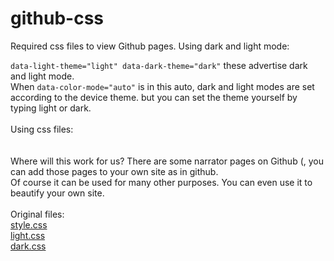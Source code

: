 # github-css
Required css files to view Github pages.
Using dark and light mode:<br>
<html lang="en" data-color-mode="auto" data-light-theme="light" data-dark-theme="dark">
<code>data-light-theme="light" data-dark-theme="dark"</code> these advertise dark and light mode.<br>
When <code>data-color-mode="auto"</code> is in this auto, dark and light modes are set according to the device theme. but you can set the theme yourself by typing light or dark.<br><br>
Using css files:<br>	
  <link rel="stylesheet" href="style.css">
	<link rel="stylesheet" href="light.css">
	<link rel="stylesheet" href="dark.css"><br><br>
 Where will this work for us?
 There are some narrator pages on Github (, you can add those pages to your own site as in github.<br>
 Of course it can be used for many other purposes. You can even use it to beautify your own site.<br><br>
 Original files:<br>
 <a href="https://github.githubassets.com/assets/primer-60c5e476b0dc.css">style.css</a><br>
 <a href="https://github.githubassets.com/assets/light-8cafbcbd78f4.css">light.css</a><br>
 <a href="https://github.githubassets.com/assets/dark-31dc14e38457.css">dark.css</a>
